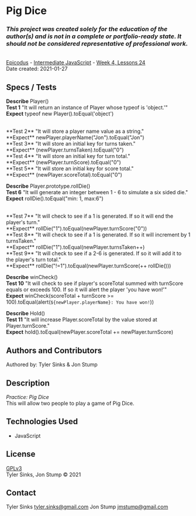 # Pig Dice

### _This project was created solely for the education of the author(s) and is not in a complete or portfolio-ready state. It should not be considered representative of professional work._
\
[Epicodus](https://www.epicodus.com/) - [Intermediate JavaScript](https://www.learnhowtoprogram.com/intermediate-javascript) - [Week 4, Lessons 24](https://www.learnhowtoprogram.com/intermediate-javascript/object-oriented-javascript/score-of-choice-two-day-project)
\
Date created: 2021-01-27

## Specs / Tests

**Describe** Player()
<br/>
**Test 1** "It will return an instance of Player whose typeof is 'object.'"
<br/>
**Expect** typeof new Player().toEqual('object')

<br/>
**Test 2** "It will store a player name value as a string."
<br/>
**Expect** newPlayer.playerName("Jon").toEqual("Jon")

<br/>
**Test 3** "It will store an initial key for turns taken."
<br/>
**Expect** (newPlayer.turnsTaken).toEqual("0")

<br/>
**Test 4** "It will store an initial key for turn total."
<br/>
**Expect** (newPlayer.turnScore).toEqual("0")

<br/>
**Test 5** "It will store an initial key for score total."
<br/>
**Expect** (newPlayer.scoreTotal).toEqual("0")

**Describe** Player.prototype.rollDie()
<br/>
**Test 6** "It will generate an integer between 1 - 6 to simulate a six sided die."
<br/>
**Expect** rollDie().toEqual("min: 1, max:6")

<br/>
**Test 7** "It will check to see if a 1 is generated. If so it will end the player's turn." 
<br/>
**Expect** rollDie("1").toEqual(newPlayer.turnScore("0"))

<br/>
**Test 8** "It will check to see if a 1 is generated. If so it will increment by 1 turnsTaken." 
<br/>
**Expect** rollDie("1").toEqual(newPlayer.turnsTaken++)

<br/>
**Test 9** "It will check to see if a 2-6 is generated. If so it will add it to the player's turn total."
<br/>
**Expect** rollDie("!=1").toEqual(newPlayer.turnScore(++ rollDie()))

**Describe** winCheck()
<br/>
**Test 10** "It will check to see if player's scoreTotal summed with turnScore equals or exceeds 100. If so it will alert the player 'you have won!'"
<br/>
**Expect** winCheck(scoreTotal + turnScore >= 100).toEqual(alert(`${newPlayer.playerName}: You have won!`))

**Describe** Hold()
<br/>
**Test 11** "It will increase Player.scoreTotal by the value stored at Player.turnScore."
<br/>
**Expect** hold().toEqual(newPlayer.scoreTotal += newPlayer.turnScore)

## Authors and Contributors
Authored by: Tyler Sinks & Jon Stump

## Description
_Practice: Pig Dice_  
This will allow two people to play a game of Pig Dice.

## Technologies Used
* JavaScript

## License
[GPLv3](https://choosealicense.com/licenses/gpl-3.0/)\
Tyler Sinks, Jon Stump &copy; 2021

## Contact
Tyler Sinks   tyler.sinks@gmail.com
Jon Stump jmstump@gmail.com